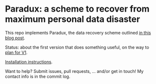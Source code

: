 # Paradux: a scheme to recover from maximum personal data disaster

This repo implements Paradux, the data recovery scheme outlined
[in this blog post](https://upon2020.com/blog/2019/01/paradux-a-scheme-to-recover-from-maximum-personal-data-disaster/).

Status: about the first version that does something useful, on the way to
[plan for V1](docs/v1-plan.md).

[Installation instructions](docs/install.md).

Want to help? Submit issues, pull requests, ... and/or get in touch! My contact info
is in the commit log.

